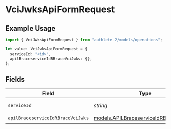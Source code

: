 # VciJwksApiFormRequest

## Example Usage

```typescript
import { VciJwksApiFormRequest } from "authlete-2/models/operations";

let value: VciJwksApiFormRequest = {
  serviceId: "<id>",
  apilBraceserviceIdRBraceVciJwks: {},
};
```

## Fields

| Field                                                                                     | Type                                                                                      | Required                                                                                  | Description                                                                               |
| ----------------------------------------------------------------------------------------- | ----------------------------------------------------------------------------------------- | ----------------------------------------------------------------------------------------- | ----------------------------------------------------------------------------------------- |
| `serviceId`                                                                               | *string*                                                                                  | :heavy_check_mark:                                                                        | A service ID.                                                                             |
| `apilBraceserviceIdRBraceVciJwks`                                                         | [models.APILBraceserviceIdRBraceVciJwks](../../models/apilbraceserviceidrbracevcijwks.md) | :heavy_check_mark:                                                                        | N/A                                                                                       |